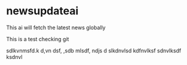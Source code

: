 # newsupdateai
This ai will fetch the latest news globally

This is a test
checking git   


sdlkvnmsfd.k
d,vn dsf,
,sdb mlsdf,
ndjs d
slkdnvlsd
kdfnvlksf
sdnvlksdf
ksdnvl